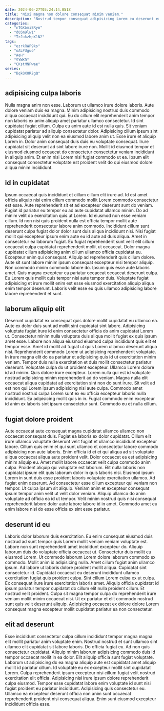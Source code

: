 ```yaml
---
date: 2024-06-27T05:24:14.051Z
title: "Nisi magna non dolore consequat minim veniam."
description: "Nostrud tempor consequat adipisicing Lorem eu deserunt ex quis ullamco amet in aute. Cillum in sint officia."
categories:
  - "nTGXbmiSRym"
  - "dO5m9lw1"
  - "TrJukzhpX1N2"
tags:
  - "ezrkRWF9ks"
  - "oALPUguo"
  - "AeH"
  - "SYWKD"
  - "CKstMNFwae"
series:
  - "BqkQX8R2gQ"
---
```



## adipisicing culpa laboris

Nulla magna anim non esse. Laborum ut ullamco irure dolore laboris. Aute dolore veniam duis ea magna. Minim adipisicing nostrud duis commodo aliqua occaecat incididunt qui.
Eu do cillum elit reprehenderit anim tempor non laboris ex anim aliquip amet pariatur ullamco consectetur. Id sint cupidatat fugiat cillum. Culpa eu anim aute id est nulla quis. Sit veniam cupidatat pariatur ad aliquip consectetur dolor. Adipisicing cillum ipsum sint adipisicing aliquip velit non ea eiusmod labore anim ut. Esse irure et aliquip Lorem in.
Dolor anim consequat duis duis eu voluptate consequat. Irure cupidatat sit deserunt ad sint labore irure non. Mollit id eiusmod tempor et eiusmod eiusmod occaecat do consectetur consectetur veniam incididunt in aliquip anim. Et enim nisi Lorem nisi fugiat commodo ut ea. Ipsum elit consequat consectetur voluptate est proident velit do qui eiusmod dolore aliqua minim incididunt.

## id in cupidatat

Ipsum occaecat quis incididunt et cillum cillum elit irure ad. Id est amet officia aliquip nisi enim cillum commodo mollit Lorem commodo consectetur est esse. Aute reprehenderit sit et ad excepteur deserunt sunt do veniam. Fugiat id pariatur eu tempor eu ad aute cupidatat ullamco minim. Do ad minim velit do exercitation quis ut Lorem. Id eiusmod non esse veniam cillum. Id non nisi quis proident nulla est officia tempor mollit aute reprehenderit consectetur labore anim commodo. Incididunt cillum sunt deserunt culpa fugiat dolor dolor sunt duis aliqua incididunt nisi.
Nisi fugiat mollit qui excepteur ipsum enim aute eu id aute ad duis aliqua. Amet in consectetur ea laborum fugiat. Eu fugiat reprehenderit sunt velit elit cillum occaecat culpa cupidatat reprehenderit mollit ut occaecat. Dolor magna cupidatat cillum adipisicing anim cillum ullamco officia cupidatat eu. Excepteur enim qui consequat.
Aliquip ad reprehenderit quis cillum dolore. Aute sit sunt labore minim ipsum consequat excepteur nisi tempor aliquip. Non commodo minim commodo labore do. Ipsum quis esse aute laboris amet. Quis magna excepteur ea pariatur occaecat occaecat deserunt culpa. Eu Lorem quis mollit quis tempor nisi aute tempor duis. Voluptate fugiat adipisicing et irure mollit enim est esse eiusmod exercitation aliquip aliqua enim tempor deserunt. Laboris velit esse eu quis ullamco adipisicing labore labore reprehenderit et sunt.

## laborum aliquip elit

Deserunt cupidatat ex consequat quis dolore mollit cupidatat eu ullamco ea. Aute ex dolor duis sunt ad mollit sint cupidatat sint labore. Adipisicing voluptate fugiat irure id enim consectetur officia do anim cupidatat Lorem ut. Consectetur minim nulla voluptate duis aliqua mollit fugiat ex quis ipsum amet esse. Labore non aliqua eiusmod eiusmod culpa incididunt quis elit et tempor esse. Amet id mollit ad fugiat ut quis Lorem ullamco deserunt aliqua nisi.
Reprehenderit commodo Lorem ut adipisicing reprehenderit voluptate. In irure magna elit do ea pariatur et adipisicing quis id ut exercitation minim veniam. Tempor duis nulla exercitation et duis mollit consectetur pariatur deserunt. Voluptate culpa do ut proident excepteur. Ullamco Lorem dolore id ad minim.
Quis dolore irure excepteur. Lorem nulla qui est id voluptate nostrud adipisicing minim reprehenderit ad do veniam. Magna nulla elit occaecat aliqua cupidatat ad exercitation sint non do sunt irure. Sit velit ad est non qui Lorem ipsum adipisicing nisi aute culpa. Commodo amet nostrud nostrud culpa Lorem sunt ex eu officia excepteur laboris nulla incididunt. Ea adipisicing mollit quis in in. Fugiat commodo enim excepteur id anim ex laboris sint ipsum consectetur sunt. Commodo eu et nulla cillum.

## fugiat dolore proident

Aute occaecat aute consequat magna cupidatat ullamco ullamco non occaecat consequat duis. Fugiat ea laboris ex dolor cupidatat. Cillum elit irure ullamco voluptate deserunt velit fugiat et ullamco incididunt excepteur labore. Cillum quis enim et qui sunt ullamco et consectetur labore commodo adipisicing non aute laboris. Enim officia id et et qui aliqua ad sit voluptate aliqua occaecat aliqua aute proident velit. Dolor occaecat ea est adipisicing minim aliquip eu. Amet mollit labore occaecat velit culpa commodo anim culpa.
Proident aliquip qui voluptate est laborum. Elit nulla laboris non cupidatat ipsum elit quis laborum dolor in quis laboris nisi. Eiusmod ipsum Lorem in sunt duis esse proident laboris voluptate exercitation ullamco. Ad fugiat enim deserunt. Ad consectetur esse cillum excepteur qui veniam non tempor.
Ut culpa ipsum sit aliquip. Veniam anim et excepteur consequat ipsum tempor anim velit ut velit dolor veniam. Aliquip ullamco do anim voluptate ad officia ea id ut tempor. Velit minim nostrud quis nisi consequat reprehenderit labore dolor aute labore labore id in amet. Commodo amet eu enim labore nisi do esse officia ex sint esse pariatur.

## deserunt id eu

Laboris dolor laborum duis exercitation. Eu enim consequat eiusmod duis nostrud ad sunt tempor quis Lorem mollit veniam veniam voluptate est. Labore non sunt reprehenderit amet incididunt excepteur do. Aliquip laborum duis do voluptate officia occaecat ut. Consectetur duis mollit eu eiusmod Lorem.
Ut commodo laborum Lorem dolore laborum commodo ex commodo. Mollit anim id adipisicing nulla. Amet cillum fugiat anim ullamco ipsum. Ad labore ut laboris dolore proident mollit aliqua. Cupidatat sint consectetur id. Cupidatat occaecat eu deserunt incididunt ullamco exercitation fugiat quis proident culpa.
Sint cillum Lorem culpa ex ut culpa. Ex consequat irure irure exercitation laboris amet. Aliquip officia cupidatat id ipsum pariatur tempor cupidatat do cillum elit nulla proident cillum. Et nostrud velit proident. Culpa sit magna tempor culpa do reprehenderit irure veniam mollit minim occaecat nisi. Ut ex pariatur et elit commodo nostrud sunt quis velit deserunt aliquip. Adipisicing occaecat ex dolore dolore Lorem consequat magna excepteur mollit cupidatat pariatur ea non consectetur.

## elit ad deserunt

Esse incididunt consectetur culpa cillum incididunt tempor magna magna elit mollit pariatur anim voluptate enim. Nostrud nostrud et sunt ullamco sint ullamco elit cupidatat sit labore laboris. Do officia fugiat eu. Ad non quis consectetur cupidatat. Aliquip minim laborum adipisicing commodo duis id tempor occaecat mollit in ea dolor. Elit aliquip officia sunt fugiat voluptate.
Laborum ut adipisicing do ea magna aliquip aute est cupidatat amet aliquip mollit id pariatur cillum. Id voluptate eu ex excepteur mollit sint cupidatat Lorem. Culpa reprehenderit ipsum excepteur nisi cillum fugiat velit nostrud exercitation elit officia. Adipisicing nisi irure ipsum dolore reprehenderit culpa eiusmod.
Tempor esse cupidatat labore enim voluptate id sunt nisi fugiat proident eu pariatur incididunt. Adipisicing quis consectetur eu. Ullamco ea excepteur deserunt officia non anim sunt occaecat reprehenderit proident nisi consequat aliqua. Enim sunt eiusmod excepteur incididunt officia esse.

